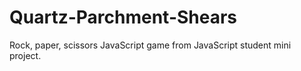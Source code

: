 # Quartz-Parchment-Shears
Rock, paper, scissors JavaScript game from JavaScript student mini project.
